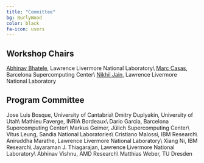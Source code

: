 ```yaml
---
title: "Committee"
bg: BurlyWood 
color: black
fa-icon: users
---
```


## Workshop Chairs

[Abhinav Bhatele](http://www.bhatele.org), Lawrence Livermore National Laboratory\\
[Marc Casas](https://www.bsc.es/casas-marc), Barcelona Supercomputing Center\\
[Nikhil Jain](http://nikhil-jain.github.io), Lawrence Livermore National Laboratory

## Program Committee

Jose Luis Bosque, University of Cantabria\\
Dmitry Duplyakin, University of Utah\\
Mathieu Faverge, INRIA Bordeaux\\
Dario Garcia, Barcelona Supercomputing Center\\
Markus Geimer, J&uuml;lich Supercomputing Center\\
Vitus Leung, Sandia National Laboratories\\
Cristiano Malossi, IBM Research\\
Aniruddha Marathe, Lawrence Livermore National Laboratory\\
Xiang Ni, IBM Research\\
Jayaraman J. Thiagarajan, Lawrence Livermore National Laboratory\\
Abhinav Vishnu, AMD Research\\
Matthias Weber, TU Dresden
